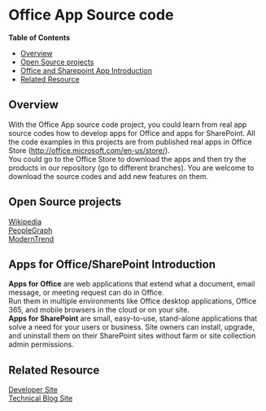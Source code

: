 # Office App Source code #

**Table of Contents**
- [Overview](#overview)
- [Open Source projects](#open-source-projects)
- [Office and Sharepoint App Introduction](#office-and-sharepoint-app-introduction)
- [Related Resource](#related-resource)


## Overview ##
With the Office App source code project, you could learn from real app source codes how to develop apps for Office and apps for SharePoint. All the code examples in this projects are from published real apps in Office Store (http://office.microsoft.com/en-us/store/).  
You could go to the Office Store to download the apps and then try the products in our repository (go to different branches). You are welcome to download the source codes and add new features on them.  

## Open Source projects ##
[Wikipedia](http://office.microsoft.com/en-us/store/wikipedia-WA104099688.aspx?queryid=d393f241%2D3bfc%2D43c1%2Da72e%2D7ca7287ebed6&css=wikipedia&CTT=1)  
[PeopleGraph](http://office.microsoft.com/en-us/store/people-graph-WA104104476.aspx?queryid=d77a7844%2Da6b4%2D40f0%2D9335%2D8a0d8ff82d2c&css=people%20graph&CTT=1)  
[ModernTrend](http://office.microsoft.com/en-us/store/modern-trend-WA104220390.aspx?queryid=1ca6cc09%2Dd624%2D433d%2D8529%2D17777b5358d8&css=modern%20trend&CTT=1)  

## Apps for Office/SharePoint Introduction ##
**Apps for Office** are web applications that extend what a document, email message, or meeting request can do in Office.  
Run them in multiple environments like Office desktop applications, Office 365, and mobile browsers in the cloud or on your site.  
**Apps for SharePoint** are small, easy-to-use, stand-alone applications that solve a need for your users or business.
Site owners can install, upgrade, and uninstall them on their SharePoint sites without farm or site collection admin permissions.  


## Related Resource ##
[Developer Site](http://msdn.microsoft.com/en-us/office/aa905340)  
[Technical Blog Site](http://blogs.msdn.com/b/officeapps)


